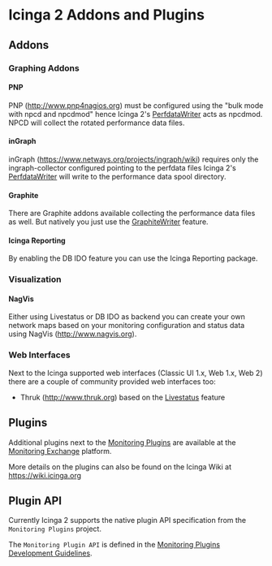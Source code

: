 # <a id="addons-plugins"></a> Icinga 2 Addons and Plugins

## <a id="addons"></a> Addons

### <a id="addons-graphing-reporting"></a> Graphing Addons

#### <a id="addons-graphing-pnp"></a> PNP

PNP (http://www.pnp4nagios.org) must be configured using the "bulk mode with npcd and npcdmod"
hence Icinga 2's [PerfdataWriter](#performance-data) acts as npcdmod. NPCD will collect
the rotated performance data files.

#### <a id="addons-graphing-pnp"></a> inGraph

inGraph (https://www.netways.org/projects/ingraph/wiki) requires only the ingraph-collector
configured pointing to the perfdata files Icinga 2's [PerfdataWriter](#performance-data) will
write to the performance data spool directory.

#### <a id="addons-graphing-pnp"></a> Graphite

There are Graphite addons available collecting the performance data files as well. But
natively you just use the [GraphiteWriter](#graphite-carbon-cache-writer) feature.

#### <a id="addons-reporting"></a> Icinga Reporting

By enabling the DB IDO feature you can use the Icinga Reporting package.


### <a id="addons-visualization"></a> Visualization

#### <a id="addons-visualization-nagvis"></a> NagVis

Either using Livestatus or DB IDO as backend you can create your own network maps
based on your monitoring configuration and status data using NagVis (http://www.nagvis.org).

### <a id="addons-web-interfaces"></a> Web Interfaces

Next to the Icinga supported web interfaces (Classic UI 1.x, Web 1.x, Web 2) there are a
couple of community provided web interfaces too:

* Thruk (http://www.thruk.org) based on the [Livestatus](#livestatus) feature


## <a id="plugins"></a> Plugins

Additional plugins next to the [Monitoring Plugins](https://www.monitoring-plugins.org)
are available at the [Monitoring Exchange](#https://www.monitoringexchange.org) platform.

More details on the plugins can also be found on the Icinga Wiki at https://wiki.icinga.org

## <a id="plugin-api"></a> Plugin API

Currently Icinga 2 supports the native plugin API specification from the `Monitoring Plugins`
project.

The `Monitoring Plugin API` is defined in the [Monitoring Plugins Development Guidelines](https://www.monitoring-plugins.org/doc/guidelines.html).
